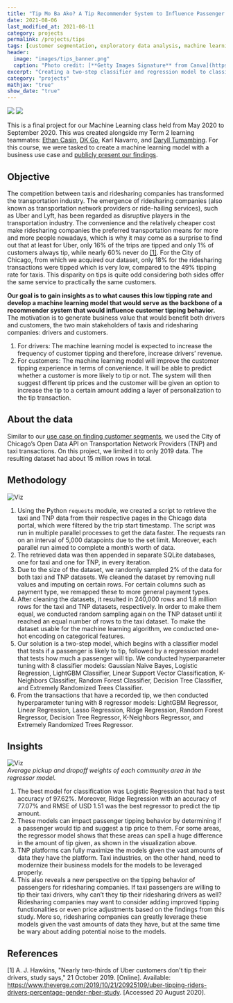 ```yaml
---
title: "Tip Mo Ba Ako? A Tip Recommender System to Influence Passenger Tipping Behavior of Taxi and Ridesharing Platforms"
date: 2021-08-06
last_modified_at: 2021-08-11
category: projects
permalink: /projects/tips
tags: [customer segmentation, exploratory data analysis, machine learning, regression, classification, transportation]
header:
  image: "images/tips_banner.png"
  caption: "Photo credit: [**Getty Images Signature** from Canva](https://www.canva.com/p/gettysignature/)"
excerpt: "Creating a two-step classifier and regression model to classify whether passengers are likely to tip and provide a recommended tip amount."
category: "projects"
mathjax: "true"
show_date: "true"
---
```


[![](https://img.shields.io/badge/Google_Drive-View_Report-4285F4?logo=googledrive)](https://drive.google.com/file/d/14Mek8R8lEU0-YQBXEkHuXM7TVB9KJREw/view?usp=sharing) [![](https://img.shields.io/badge/Google_Drive-View_Slides-4285F4?logo=googledrive)](https://drive.google.com/file/d/1_UaN_JA82z5YWhlaEFrPGCciCepdw0lK/view?usp=sharing)

This is a final project for our Machine Learning class held from May 2020 to September 2020. This was created alongside my Term 2 learning teammates: [Ethan Casin](https://www.linkedin.com/in/ethancasin/), [DK Go](https://www.linkedin.com/in/danielkristoffergo/), Karl Navarro, and [Daryll Tumambing](https://www.linkedin.com/in/daryll-tumambing/).  For this course, we were tasked to create a machine learning model with a business use case and [publicly present our findings](https://fb.me/e/1FSlFeg5t).

## Objective

The competition between taxis and ridesharing companies has transformed the transportation industry. The emergence of ridesharing companies (also known as transportation network providers or ride-hailing services), such as Uber and Lyft, has been regarded as disruptive players in the transportation industry. The convenience and the relatively cheaper cost make ridesharing companies the preferred transportation means for more and more people nowadays, which is why it may come as a surprise to find out that at least for Uber, only 16% of the trips are tipped and only 1% of customers always tip, while nearly 60% never do [[1]](#ref1). For the City of Chicago, from which we acquired our dataset, only 18% for the ridesharing transactions were tipped which is very low, compared to the 49% tipping rate for taxis. This disparity on tips is quite odd considering both sides offer the same service to practically the same customers. 

**Our goal is to gain insights as to what causes this low tipping rate and develop a machine learning model that would serve as the backbone of a recommender system that would influence customer tipping behavior.** The motivation is to generate business value that would benefit both drivers and customers, the two main stakeholders of taxis and ridesharing companies: drivers and customers.

1. For drivers: The machine learning model is expected to increase the frequency of customer tipping and therefore, increase drivers’ revenue.
2. For customers: The machine learning model will improve the customer tipping experience in terms of convenience. It will be able to predict whether a customer is more likely to tip or not. The system will then suggest different tip prices and the customer will be given an option to increase the tip to a certain amount adding a layer of personalization to the tip transaction.

## About the data

Similar to our [use case on finding customer segments](https://nkespiritu.github.io/customersegments), we used the City of Chicago’s Open Data API on Transportation Network Providers (TNP) and taxi transactions. On this project, we limited it to only 2019 data. The resulting dataset had about 15 million rows in total. 

## Methodology

<img src="{{ site.url }}{{ site.baseurl }}/images/tips_methodology.png" alt="Viz">

1. Using the Python `requests` module, we created a script to retrieve the taxi and TNP data from their respective pages in the Chicago data portal, which were filtered by the trip start timestamp. The script was run in multiple parallel processes to get the data faster. The requests ran on an interval of 5,000 datapoints due to the set limit. Moreover, each parallel run aimed to complete a month’s worth of data.
2. The retrieved data was then appended in separate SQLite databases, one for taxi and one for TNP, in every iteration.
3. Due to the size of the dataset, we randomly sampled 2% of the data for both taxi and TNP datasets. We cleaned the dataset by removing null values and imputing on certain rows. For certain columns such as payment type, we remapped these to more general payment types.
4. After cleaning the datasets, it resulted in 240,000 rows and 1.8 million rows for the taxi and TNP datasets, respectively. In order to make them equal, we conducted random sampling again on the TNP dataset until it reached an equal number of rows to the taxi dataset. To make the dataset usable for the machine learning algorithm, we conducted one-hot encoding on categorical features. 
5. Our solution is a two-step model, which begins with a classifier model that tests if a passenger is likely to tip, followed by a regression model that tests how much a passenger will tip. We conducted hyperparameter tuning with 8 classifier models: Gaussian Naive Bayes, Logistic Regression, LightGBM Classifier, Linear Support Vector Classification, K-Neighbors Classifier, Random Forest Classifier, Decision Tree Classifier, and Extremely Randomized Trees Classifier.
6. From the transactions that have a recorded tip, we then conducted hyperparameter tuning with 8 regressor models: LightGBM Regressor, Linear Regression, Lasso Regression, Ridge Regression, Random Forest Regressor, Decision Tree Regressor, K-Neighbors Regressor, and Extremely Randomized Trees Regressor.


## Insights

<img src="{{ site.url }}{{ site.baseurl }}/images/tips_viz.png" alt="Viz">\
*Average pickup and dropoff weights of each community area in the regressor model.*

1. The best model for classification was Logistic Regression that had a test accuracy of 97.62%. Moreover, Ridge Regression with an accuracy of 77.07% and RMSE of USD 1.51 was the best regressor to predict the tip amount.
2. These models can impact passenger tipping behavior by determining if a passenger would tip and suggest a tip price to them. For some areas, the regressor model shows that these areas can spell a huge difference in the amount of tip given, as shown in the visualization above.
3. TNP platforms can fully maximize the models given the vast amounts of data they have the platform. Taxi industries, on the other hand, need to modernize their business models for the models to be leveraged properly.
4. This also reveals a new perspective on the tipping behavior of passengers for ridesharing companies. If taxi passengers are willing to tip their taxi drivers, why can’t they tip their ridesharing drivers as well? Ridesharing companies may want to consider adding improved tipping functionalities or even price adjustments based on the findings from this study. More so, ridesharing companies can greatly leverage these models given the vast amounts of data they have, but at the same time be wary about adding potential noise to the models.

## References 

<a id='ref1'>[1]</a> A. J. Hawkins, "Nearly two-thirds of Uber customers don't tip their drivers, study says," 21 October 2019. [Online]. Available: https://www.theverge.com/2019/10/21/20925109/uber-tipping-riders-drivers-percentage-gender-nber-study. [Accessed 20 August 2020].